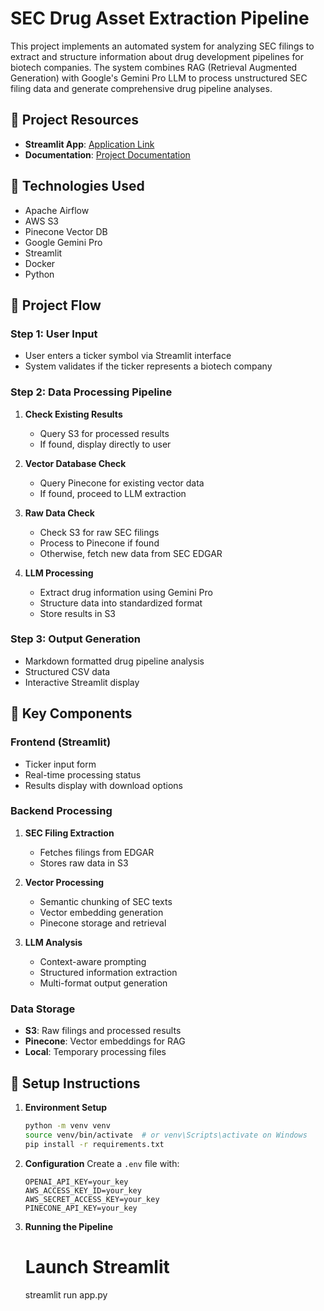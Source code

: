 # SEC Drug Asset Extraction Pipeline

This project implements an automated system for analyzing SEC filings to extract and structure information about drug development pipelines for biotech companies. The system combines RAG (Retrieval Augmented Generation) with Google's Gemini Pro LLM to process unstructured SEC filing data and generate comprehensive drug pipeline analyses.

## 📌 Project Resources

- **Streamlit App**: [Application Link](http://34.134.167.79:8501)
- **Documentation**: [Project Documentation](https://codelabs-preview.appspot.com/?file_id=1WCRLM8Uw9uFklAa_8tjpBmvVDP7hKa-UW-vBwFqVFvQ#3)

## 📌 Technologies Used

- Apache Airflow
- AWS S3
- Pinecone Vector DB
- Google Gemini Pro
- Streamlit
- Docker
- Python

## 📌 Project Flow

### Step 1: User Input
- User enters a ticker symbol via Streamlit interface
- System validates if the ticker represents a biotech company

### Step 2: Data Processing Pipeline
1. **Check Existing Results**
   - Query S3 for processed results
   - If found, display directly to user

2. **Vector Database Check**
   - Query Pinecone for existing vector data
   - If found, proceed to LLM extraction

3. **Raw Data Check**
   - Check S3 for raw SEC filings
   - Process to Pinecone if found
   - Otherwise, fetch new data from SEC EDGAR

4. **LLM Processing**
   - Extract drug information using Gemini Pro
   - Structure data into standardized format
   - Store results in S3

### Step 3: Output Generation
- Markdown formatted drug pipeline analysis
- Structured CSV data
- Interactive Streamlit display

## 📌 Key Components

### Frontend (Streamlit)
- Ticker input form
- Real-time processing status
- Results display with download options

### Backend Processing
1. **SEC Filing Extraction**
   - Fetches filings from EDGAR
   - Stores raw data in S3

2. **Vector Processing**
   - Semantic chunking of SEC texts
   - Vector embedding generation
   - Pinecone storage and retrieval

3. **LLM Analysis**
   - Context-aware prompting
   - Structured information extraction
   - Multi-format output generation

### Data Storage
- **S3**: Raw filings and processed results
- **Pinecone**: Vector embeddings for RAG
- **Local**: Temporary processing files

## 📌 Setup Instructions

1. **Environment Setup**
   ```bash
   python -m venv venv
   source venv/bin/activate  # or venv\Scripts\activate on Windows
   pip install -r requirements.txt
   ```

2. **Configuration**
   Create a `.env` file with:
   ```env
   OPENAI_API_KEY=your_key
   AWS_ACCESS_KEY_ID=your_key
   AWS_SECRET_ACCESS_KEY=your_key
   PINECONE_API_KEY=your_key
   ```

3. **Running the Pipeline**

   # Launch Streamlit
   streamlit run app.py
   ```


